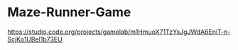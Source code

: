 # Maze-Runner-Game
https://studio.code.org/projects/gamelab/m1HmuoX71TzYsJgJWdA6EniT-n-ScjKo1UBel1b73EU
